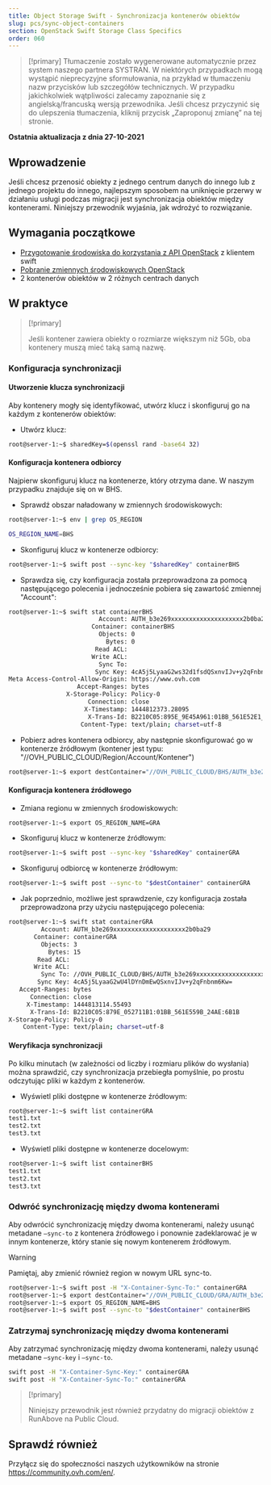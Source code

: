 ```yaml
---
title: Object Storage Swift - Synchronizacja kontenerów obiektów
slug: pcs/sync-object-containers
section: OpenStack Swift Storage Class Specifics
order: 060
---
```


> [!primary]
> Tłumaczenie zostało wygenerowane automatycznie przez system naszego partnera SYSTRAN. W niektórych przypadkach mogą wystąpić nieprecyzyjne sformułowania, na przykład w tłumaczeniu nazw przycisków lub szczegółów technicznych. W przypadku jakichkolwiek wątpliwości zalecamy zapoznanie się z angielską/francuską wersją przewodnika. Jeśli chcesz przyczynić się do ulepszenia tłumaczenia, kliknij przycisk „Zaproponuj zmianę” na tej stronie.
> 

**Ostatnia aktualizacja z dnia 27-10-2021**

## Wprowadzenie

Jeśli chcesz przenosić obiekty z jednego centrum danych do innego lub z jednego projektu do innego, najlepszym sposobem na uniknięcie przerwy w działaniu usługi podczas migracji jest synchronizacja obiektów między kontenerami. Niniejszy przewodnik wyjaśnia, jak wdrożyć to rozwiązanie.

## Wymagania początkowe

- [Przygotowanie środowiska do korzystania z API OpenStack](https://docs.ovh.com/pl/public-cloud/przygotowanie_srodowiska_dla_api_openstack/) z klientem swift
- [Pobranie zmiennych środowiskowych OpenStack](https://docs.ovh.com/pl/public-cloud/zmienne-srodowiskowe-openstack/)
- 2 kontenerów obiektów w 2 różnych centrach danych

## W praktyce

> [!primary]
>
> Jeśli kontener zawiera obiekty o rozmiarze większym niż 5Gb, oba kontenery muszą mieć taką samą nazwę.
>

### Konfiguracja synchronizacji

#### Utworzenie klucza synchronizacji

Aby kontenery mogły się identyfikować, utwórz klucz i skonfiguruj go na każdym z kontenerów obiektów:

- Utwórz klucz:


```bash
root@server-1:~$ sharedKey=$(openssl rand -base64 32)
```


#### Konfiguracja kontenera odbiorcy

Najpierw skonfiguruj klucz na kontenerze, który otrzyma dane. W naszym przypadku znajduje się on w BHS.

- Sprawdź obszar naładowany w zmiennych środowiskowych:

```bash
root@server-1:~$ env | grep OS_REGION

OS_REGION_NAME=BHS
```

- Skonfiguruj klucz w kontenerze odbiorcy:

```bash
root@server-1:~$ swift post --sync-key "$sharedKey" containerBHS
```

- Sprawdza się, czy konfiguracja została przeprowadzona za pomocą następującego polecenia i jednocześnie pobiera się zawartość zmiennej "Account":

```bash
root@server-1:~$ swift stat containerBHS
                         Account: AUTH_b3e269xxxxxxxxxxxxxxxxxxxx2b0ba29
                       Container: containerBHS
                         Objects: 0
                           Bytes: 0
                        Read ACL:
                       Write ACL:
                         Sync To:
                        Sync Key: 4cA5j5LyaaG2ws32d1fsdQSxnvIJv+y2qFnbnm6Kw=
Meta Access-Control-Allow-Origin: https://www.ovh.com
                   Accept-Ranges: bytes
                X-Storage-Policy: Policy-0
                      Connection: close
                     X-Timestamp: 1444812373.28095
                      X-Trans-Id: B2210C05:895E_9E45A961:01BB_561E52E1_16A3:5298
                    Content-Type: text/plain; charset=utf-8
```

- Pobierz adres kontenera odbiorcy, aby następnie skonfigurować go w kontenerze źródłowym (kontener jest typu: "//OVH_PUBLIC_CLOUD/Region/Account/Kontener")

```bash
root@server-1:~$ export destContainer="//OVH_PUBLIC_CLOUD/BHS/AUTH_b3e269xxxxxxxxxxxxxxxxxxxx2b0ba29/containerBHS"
```

#### Konfiguracja kontenera źródłowego

- Zmiana regionu w zmiennych środowiskowych:

```bash
root@server-1:~$ export OS_REGION_NAME=GRA
```

- Skonfiguruj klucz w kontenerze źródłowym:

```bash
root@server-1:~$ swift post --sync-key "$sharedKey" containerGRA
```

- Skonfiguruj odbiorcę w kontenerze źródłowym:

```bash
root@server-1:~$ swift post --sync-to "$destContainer" containerGRA
```

- Jak poprzednio, możliwe jest sprawdzenie, czy konfiguracja została przeprowadzona przy użyciu następującego polecenia:

```bash
root@server-1:~$ swift stat containerGRA
         Account: AUTH_b3e269xxxxxxxxxxxxxxxxxxxx2b0ba29
       Container: containerGRA
         Objects: 3
           Bytes: 15
        Read ACL:
       Write ACL:
         Sync To: //OVH_PUBLIC_CLOUD/BHS/AUTH_b3e269xxxxxxxxxxxxxxxxxxxx2b0ba29/containerBHS
        Sync Key: 4cA5j5LyaaG2wU4lDYnDmEwQSxnvIJv+y2qFnbnm6Kw=
   Accept-Ranges: bytes
      Connection: close
     X-Timestamp: 1444813114.55493
      X-Trans-Id: B2210C05:879E_052711B1:01BB_561E559B_24AE:6B1B
X-Storage-Policy: Policy-0
    Content-Type: text/plain; charset=utf-8
```

#### Weryfikacja synchronizacji

Po kilku minutach (w zależności od liczby i rozmiaru plików do wysłania) można sprawdzić, czy synchronizacja przebiegła pomyślnie, po prostu odczytując pliki w każdym z kontenerów.

- Wyświetl pliki dostępne w kontenerze źródłowym:

```bash
root@server-1:~$ swift list containerGRA
test1.txt
test2.txt
test3.txt
```

- Wyświetl pliki dostępne w kontenerze docelowym:

```bash
root@server-1:~$ swift list containerBHS
test1.txt
test2.txt
test3.txt
```

### Odwróć synchronizację między dwoma kontenerami

Aby odwrócić synchronizację między dwoma kontenerami, należy usunąć metadane `—sync-to` z kontenera źródłowego i ponownie zadeklarować je w innym kontenerze, który stanie się nowym kontenerem źródłowym.

> [!warning]
>
> Pamiętaj, aby zmienić również region w nowym URL sync-to.
>

```bash
root@server-1:~$ swift post -H "X-Container-Sync-To:" containerGRA
root@server-1:~$ export destContainer="//OVH_PUBLIC_CLOUD/GRA/AUTH_b3e269xxxxxxxxxxxxxxxxxxxx2b0ba29/containerGRA"
root@server-1:~$ export OS_REGION_NAME=BHS
root@server-1:~$ swift post --sync-to "$destContainer" containerBHS
```

### Zatrzymaj synchronizację między dwoma kontenerami

Aby zatrzymać synchronizację między dwoma kontenerami, należy usunąć metadane `—sync-key` i `—sync-to`.

```bash
swift post -H "X-Container-Sync-Key:" containerGRA
swift post -H "X-Container-Sync-To:" containerGRA
```

> [!primary]
>
> Niniejszy przewodnik jest również przydatny do migracji obiektów z RunAbove na
> Public Cloud.
>

## Sprawdź również

Przyłącz się do społeczności naszych użytkowników na stronie <https://community.ovh.com/en/>.
